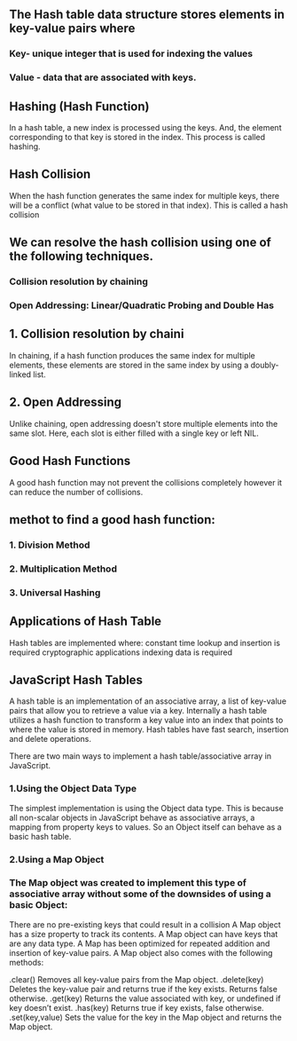 ## The Hash table data structure stores elements in key-value pairs where

### Key- unique integer that is used for indexing the values
### Value - data that are associated with keys.

## Hashing (Hash Function)
In a hash table, a new index is processed using the keys. And, the element corresponding to that key is stored in the index. This process is called hashing.

## Hash Collision
When the hash function generates the same index for multiple keys, there will be a conflict (what value to be stored in that index). This is called a hash collision



## We can resolve the hash collision using one of the following techniques.

### Collision resolution by chaining
### Open Addressing: Linear/Quadratic Probing and Double Has

## 1. Collision resolution by chaini

In chaining, if a hash function produces the same index for multiple elements, these elements are stored in the same index by using a doubly-linked list.

## 2. Open Addressing

Unlike chaining, open addressing doesn't store multiple elements into the same slot. Here, each slot is either filled with a single key or left NIL.

## Good Hash Functions

A good hash function may not prevent the collisions completely however it can reduce the number of collisions.

## methot to find a good hash function:

### 1. Division Method
### 2. Multiplication Method
### 3. Universal Hashing

## Applications of Hash Table

Hash tables are implemented where:
constant time lookup and insertion is required
cryptographic applications
indexing data is required

## JavaScript Hash Tables

A hash table is an implementation of an associative array, a list of key-value pairs that allow you to retrieve a value via a key. Internally a hash table utilizes a hash function to transform a key value into an index that points to where the value is stored in memory. Hash tables have fast search, insertion and delete operations.

There are two main ways to implement a hash table/associative array in JavaScript.

### 1.Using the Object Data Type
The simplest implementation is using the Object data type.
This is because all non-scalar objects in JavaScript behave as associative arrays,
a mapping from property keys to values. So an Object itself can behave as a basic hash table.


### 2.Using a Map Object
### The Map object was created to implement this type of associative array without some of the downsides of using a basic Object:

There are no pre-existing keys that could result in a collision
A Map object has a size property to track its contents.
A Map object can have keys that are any data type.
A Map has been optimized for repeated addition and insertion of key-value pairs.
A Map object also comes with the following methods:

.clear() Removes all key-value pairs from the Map object.
.delete(key) Deletes the key-value pair and returns true if the key exists. Returns false otherwise.
.get(key) Returns the value associated with key, or undefined if key doesn’t exist.
.has(key) Returns true if key exists, false otherwise.
.set(key,value) Sets the value for the key in the Map object and returns the Map object.










